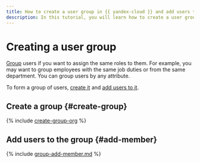 ```yaml
---
title: How to create a user group in {{ yandex-cloud }} and add users to it
description: In this tutorial, you will learn how to create a user group and add users to it.
---
```


# Creating a user group

[Group](../../../organization/concepts/groups.md) users if you want to assign the same roles to them. For example, you may want to group employees with the same job duties or from the same department. You can group users by any attribute.

To form a group of users, [create it](#create-group) and [add users to it](#add-member).

## Create a group {#create-group}

{% include [create-group-org](../../../_includes/organization/create-group-org.md) %}

## Add users to the group {#add-member}

{% include [group-add-member.md](../../../_includes/organization/group-add-member.md) %}